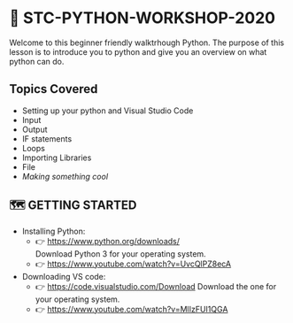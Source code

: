  # :snake: STC-PYTHON-WORKSHOP-2020
  Welcome to this beginner friendly walktrhough Python. The purpose of this lesson is to introduce you to python and give you an overview on what python can do.
## Topics Covered
* Setting up your python and Visual Studio Code
* Input
* Output
* IF statements
* Loops
* Importing Libraries
* File
* *Making something cool*
 ## :world_map: GETTING STARTED
  * Installing Python:
    * :point_right: https://www.python.org/downloads/  
    Download Python 3 for your operating system.
    * :point_right: https://www.youtube.com/watch?v=UvcQlPZ8ecA
  * Downloading VS code: 
    * :point_right: https://code.visualstudio.com/Download 
      Download the one for your operating system.
    * :point_right: https://www.youtube.com/watch?v=MlIzFUI1QGA

